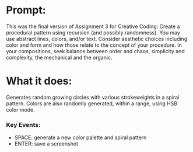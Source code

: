 # Prompt:
This was the final version of Assignment 3 for Creative Coding:
Create a procedural pattern using recursion (and possibly randomness). You may use abstract lines, colors, and/or text. Consider aesthetic choices including color and form and how those relate to the concept of your procedure. In your compositions, seek balance between order and chaos, simplicity and complexity, the mechanical and the organic.


# What it does: 
Generates random growing circles with various strokeweights in a spiral pattern. 
Colors are also randomly generated, within a range, using HSB color mode.

### Key Events:
 - SPACE: generate a new color palette and spiral pattern
 - ENTER: save a screenshot



